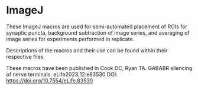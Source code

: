 # ImageJ

These ImageJ macros are used for semi-automated placement of ROIs for synaptic puncta, background subtraction of image series, and averaging of image series for experiments performed in replicate.

Descriptions of the macros and their use can be found within their respective files.

These macros have been published in Cook DC, Ryan TA. GABABR silencing of nerve terminals. eLife2023;12:e83530 DOI: https://doi.org/10.7554/eLife.83530
